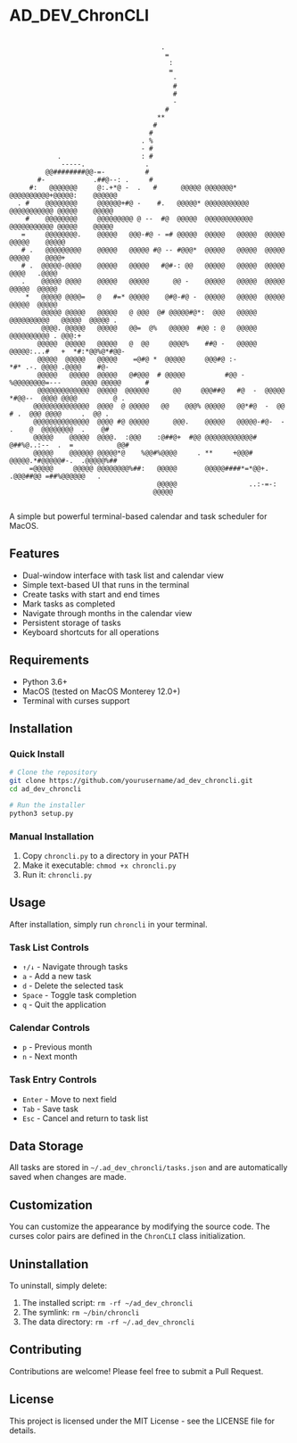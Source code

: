 # AD_DEV_ChronCLI

```
                                                                                                    
                                      .                                                             
                                       =                                                            
                                        :                                                           
                                        =                                                           
                                         -                                                          
                                         #                                                          
                                         #                                                          
                                         -                                                          
                                       #                                                            
                                     **                                                             
                                    #                                                               
                                   #                                                                
                                 . %                                                                
                                 - #                                                                
            .                    : #                                                                
             -----.               .                                                                 
         @@########@@-=-          #                                                                 
       #-            .##@--: .     #                                                                
     #:   @@@@@@@     @:.+*@ -  .   #      @@@@@ @@@@@@@*       @@@@@@@@@@+@@@@@:    @@@@@@         
  . #    @@@@@@@@     @@@@@@+#@ -    #.   @@@@@* @@@@@@@@@@@    @@@@@@@@@@@ @@@@@    @@@@@          
    #    @@@@@@@@     @@@@@@@@@ @ --  #@  @@@@@  @@@@@@@@@@@@   @@@@@@@@@@@ @@@@@    @@@@@          
   =     @@@@@@@@.    @@@@@   @@@-#@ - =# @@@@@  @@@@@   @@@@@  @@@@@       @@@@@    @@@@@          
   # .   @@@@@@@@@    @@@@@   @@@@@ #@ -- #@@@*  @@@@@   @@@@@  @@@@@       @@@@@    @@@@+          
   # .  @@@@@-@@@@    @@@@@   @@@@@   #@#-: @@   @@@@@   @@@@@  @@@@@        @@@@   .@@@@           
   .    @@@@@ @@@@    @@@@@   @@@@@      @@ -    @@@@@   @@@@@  @@@@@        @@@@@  @@@@@           
    *   @@@@@ @@@@=   @   #=* @@@@@    @#@-#@ -  @@@@@   @@@@@  @@@@@        @@@@@  @@@@@           
        @@@@@ @@@@@   @@@@@   @ @@@  @# @@@@@#@*:  @@@   @@@@@  @@@@@@@@@@   @@@@@  @@@@@ .         
        @@@@. @@@@@   @@@@@   @@=  @%   @@@@@  #@@ : @   @@@@@  @@@@@@@@@@ . @@@:+                  
       @@@@@  @@@@@   @@@@@   @  @@     @@@@%    ##@ -   @@@@@  @@@@@:...#   +  *#:*@@%@*#@@-       
       @@@@@  @@@@@   @@@@@    =@#@ *  @@@@@     @@@#@ :-             *#* .-. @@@@ .@@@@    #@-     
       @@@@@   @@@@@  @@@@@   @#@@@  # @@@@@          #@@ - %@@@@@@@@=---     @@@@ @@@@@      #     
       @@@@@@@@@@@@@  @@@@@  @@@@@@      @@     @@@##@   #@  -  @@@@@ *#@@--  @@@@ @@@@         @ . 
      @@@@@@@@@@@@@@  @@@@  @ @@@@@   @@    @@@% @@@@@   @@*#@  -  @@     # .  @@@ @@@@     .  @@ . 
      @@@@@@@@@@@@@@  @@@@ #@ @@@@@      @@@.    @@@@@   @@@@@-#@-  -  .    @  @@@@@@@@  .    @#    
      @@@@@    @@@@@  @@@@.  :@@@    :@##@+  #@@ @@@@@@@@@@@@#  @##%@..:--  .  =           @@#      
      @@@@@    @@@@@@ @@@@@*@    %@@#%@@@@     . **     +@@@#   @@@@@.*#@@@@@#-.  .@@@@@%##         
     =@@@@@     @@@@@ @@@@@@@@%##:   @@@@@       @@@@@####*=*@@+.  .@@@##@@ =##%@@@@@@   .          
                                     @@@@@                  ..:-=-:                                 
                                    @@@@@                                                           
                                                                                                    
```

A simple but powerful terminal-based calendar and task scheduler for MacOS.

## Features

- Dual-window interface with task list and calendar view
- Simple text-based UI that runs in the terminal
- Create tasks with start and end times
- Mark tasks as completed
- Navigate through months in the calendar view
- Persistent storage of tasks
- Keyboard shortcuts for all operations

## Requirements

- Python 3.6+
- MacOS (tested on MacOS Monterey 12.0+)
- Terminal with curses support

## Installation

### Quick Install

```bash
# Clone the repository
git clone https://github.com/yourusername/ad_dev_chroncli.git
cd ad_dev_chroncli

# Run the installer
python3 setup.py
```

### Manual Installation

1. Copy `chroncli.py` to a directory in your PATH
2. Make it executable: `chmod +x chroncli.py`
3. Run it: `chroncli.py`

## Usage

After installation, simply run `chroncli` in your terminal.

### Task List Controls

- `↑/↓` - Navigate through tasks
- `a` - Add a new task
- `d` - Delete the selected task
- `Space` - Toggle task completion
- `q` - Quit the application

### Calendar Controls

- `p` - Previous month
- `n` - Next month

### Task Entry Controls

- `Enter` - Move to next field
- `Tab` - Save task
- `Esc` - Cancel and return to task list

## Data Storage

All tasks are stored in `~/.ad_dev_chroncli/tasks.json` and are automatically saved when changes are made.

## Customization

You can customize the appearance by modifying the source code. The curses color pairs are defined in the `ChronCLI` class initialization.

## Uninstallation

To uninstall, simply delete:

1. The installed script: `rm -rf ~/ad_dev_chroncli`
2. The symlink: `rm ~/bin/chroncli`
3. The data directory: `rm -rf ~/.ad_dev_chroncli`

## Contributing

Contributions are welcome! Please feel free to submit a Pull Request.

## License

This project is licensed under the MIT License - see the LICENSE file for details.
